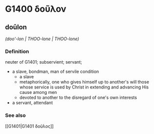 # G1400 δοῦλον

## doûlon

_(doo'-lon | THOO-lone | THOO-lone)_

### Definition

neuter of G1401; subservient; servant; 

- a slave, bondman, man of servile condition
  - a slave
  - metaphorically, one who gives himself up to another's will those whose service is used by Christ in extending and advancing His cause among men
  - devoted to another to the disregard of one's own interests
- a servant, attendant

### See also

[[G1401|G1401 δοῦλος]]
